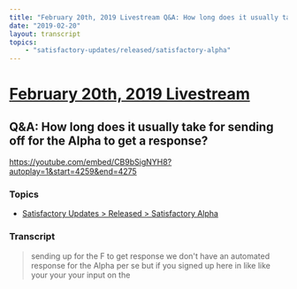 ```yaml
---
title: "February 20th, 2019 Livestream Q&A: How long does it usually take for sending off for the Alpha to get a response?"
date: "2019-02-20"
layout: transcript
topics:
    - "satisfactory-updates/released/satisfactory-alpha"
---
```

# [February 20th, 2019 Livestream](../2019-02-20.md)
## Q&A: How long does it usually take for sending off for the Alpha to get a response?
https://youtube.com/embed/CB9bSigNYH8?autoplay=1&start=4259&end=4275

### Topics
* [Satisfactory Updates > Released > Satisfactory Alpha](../topics/satisfactory-updates/released/satisfactory-alpha.md)

### Transcript

> sending up for the F to get response we don't have an automated response for the Alpha per se but if you signed up here in like like your your your input on the
